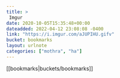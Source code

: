 ```yaml
---
title: > 
 Imgur
date: 2020-10-05T15:35:48+00:00
dateadded: 2022-04-12 23:08:08 -0400
link: "https://i.imgur.com/aJUPIHU.gifv"
bucket: bookmarks
layout: urlnote
categories: ["mothra", "ha"]
--- 
```

 <!-- end excerpt --> 
 [[bookmarks|buckets/bookmarks]]
